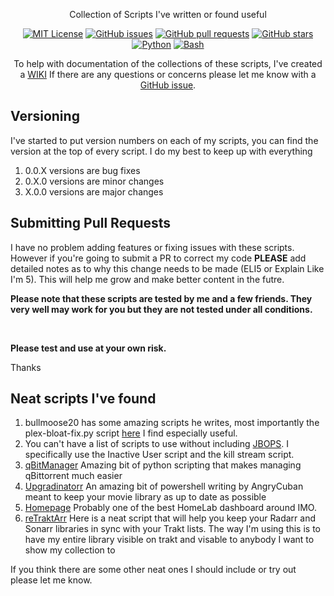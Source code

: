 
<div align="center">

Collection of Scripts I've written or found useful

[![MIT License](https://img.shields.io/badge/license-MIT-blue.svg)](https://opensource.org/licenses/MIT)
[![GitHub issues](https://img.shields.io/github/issues/Drazzilb08/daps.svg)](https://github.com/Drazzilb08/daps/issues)
[![GitHub pull requests](https://img.shields.io/github/issues-pr/Drazzilb08/daps.svg)](https://github.com/Drazzilb08/daps/pulls)
[![GitHub stars](https://img.shields.io/github/stars/Drazzilb08/daps.svg)](https://github.com/Drazzilb08/daps/stargazers)
[![Python](https://img.shields.io/badge/python-3.8-blue.svg)](https://www.python.org/downloads/release/python-380/)
[![Bash](https://img.shields.io/badge/bash-5.0-green.svg)](https://www.gnu.org/software/bash/)

To help with documentation of the collections of these scripts, I've created a [WIKI](https://github.com/Drazzilb08/daps/wiki) If there are any questions or concerns please let me know with a [GitHub issue](https://github.com/Drazzilb08/daps/issues).

</div>

## Versioning

I've started to put version numbers on each of my scripts, you can find the version at the top of every script.
I do my best to keep up with everything

1. 0.0.X versions are bug fixes
2. 0.X.0 versions are minor changes
3. X.0.0 versions are major changes

## Submitting Pull Requests

I have no problem adding features or fixing issues with these scripts. However if you're going to submit a PR to correct my code **PLEASE** add detailed notes as to why this change needs to be made (ELI5 or Explain Like I'm 5). This will help me grow and make better content in the futre.

**Please note that these scripts are tested by me and a few friends. They very well may work for you but they are not tested under all conditions.**

<br>

**Please test and use at your own risk.**

Thanks

## Neat scripts I've found

1. bullmoose20 has some amazing scripts he writes, most importantly the plex-bloat-fix.py script [here](https://github.com/bullmoose20/Plex-Stuff) I find especially useful.
2. You can't have a list of scripts to use without including [JBOPS](https://github.com/blacktwin/JBOPS). I specifically use the Inactive User script and the kill stream script.
3. [qBitManager](https://github.com/StuffAnThings/qbit_manage) Amazing bit of python scripting that makes managing qBittorrent much easier
4. [Upgradinatorr](https://github.com/angrycuban13/Just-A-Bunch-Of-Starr-Scripts/tree/main/Upgradinatorr) An amazing bit of powershell writing by AngryCuban meant to keep your movie library as up to date as possible
5. [Homepage](https://github.com/benphelps/homepage) Probably one of the best HomeLab dashboard around IMO.
6. [reTraktArr](https://github.com/zakkarry/reTraktarr) Here is a neat script that will help you keep your Radarr and Sonarr libraries in sync with your Trakt lists. The way I'm using this is to have my entire library visible on trakt and visable to anybody I want to show my collection to

If you think there are some other neat ones I should include or try out please let me know.
